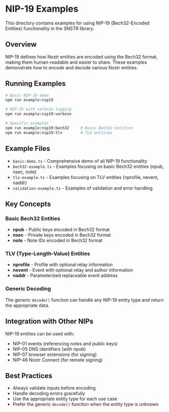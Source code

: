# NIP-19 Examples

This directory contains examples for using NIP-19 (Bech32-Encoded Entities) functionality in the SNSTR library.

## Overview

NIP-19 defines how Nostr entities are encoded using the Bech32 format, making them human-readable and easier to share. These examples demonstrate how to encode and decode various Nostr entities.

## Running Examples

```bash
# Basic NIP-19 demo
npm run example:nip19

# NIP-19 with verbose logging
npm run example:nip19:verbose

# Specific examples
npm run example:nip19:bech32     # Basic Bech32 entities
npm run example:nip19:tlv        # TLV entities
```

## Example Files

- `basic-demo.ts` - Comprehensive demo of all NIP-19 functionality
- `bech32-example.ts` - Examples focusing on basic Bech32 entities (npub, nsec, note)
- `tlv-example.ts` - Examples focusing on TLV entities (nprofile, nevent, naddr)
- `validation-example.ts` - Examples of validation and error handling

## Key Concepts

### Basic Bech32 Entities

- **npub** - Public keys encoded in Bech32 format
- **nsec** - Private keys encoded in Bech32 format
- **note** - Note IDs encoded in Bech32 format

### TLV (Type-Length-Value) Entities

- **nprofile** - Profile with optional relay information
- **nevent** - Event with optional relay and author information
- **naddr** - Parameterized replaceable event address

### Generic Decoding

The generic `decode()` function can handle any NIP-19 entity type and return the appropriate data.

## Integration with Other NIPs

NIP-19 entities can be used with:

- NIP-01 events (referencing notes and public keys)
- NIP-05 DNS identifiers (with npub)
- NIP-07 browser extensions (for signing)
- NIP-46 Nostr Connect (for remote signing)

## Best Practices

- Always validate inputs before encoding
- Handle decoding errors gracefully
- Use the appropriate entity type for each use case
- Prefer the generic `decode()` function when the entity type is unknown 